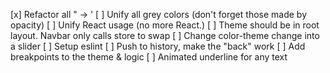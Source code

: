 [x] Refactor all " -> '
[ ] Unify all grey colors (don't forget those made by opacity)
[ ] Unify React usage (no more React.)
[ ] Theme should be in root layout. Navbar only calls store to swap
[ ] Change color-theme change into a slider
[ ] Setup eslint
[ ] Push to history, make the "back" work
[ ] Add breakpoints to the theme & logic 
[ ] Animated underline for any text